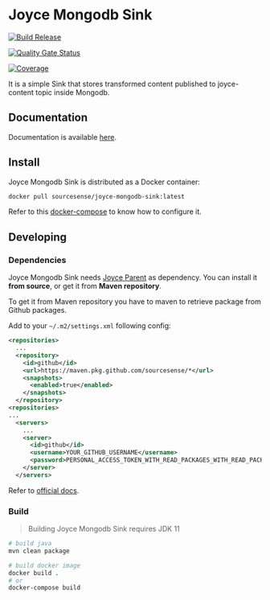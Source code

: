 # Joyce Mongodb Sink

[![Build Release](https://github.com/sourcesense/joyce-mongodb-sink/actions/workflows/tags.yaml/badge.svg)](https://github.com/sourcesense/joyce-mongodb-sink/actions/workflows/tags.yaml)

[![Quality Gate Status](https://sonarcloud.io/api/project_badges/measure?project=sourcesense_joyce-mongodb-sink&metric=alert_status)](https://sonarcloud.io/dashboard?id=sourcesense_joyce-mongodb-sink)

[![Coverage](https://sonarcloud.io/api/project_badges/measure?project=sourcesense_joyce-mongodb-sink&metric=coverage)](https://sonarcloud.io/dashboard?id=sourcesense_joyce-mongodb-sink)

It is a simple Sink that stores transformed content published to joyce-content topic inside Mongodb.

## Documentation

Documentation is available [here](https://sourcesense.github.io/joyce/docs/mongodb-sink).

## Install

Joyce Mongodb Sink is distributed as a Docker container:

```bash
docker pull sourcesense/joyce-mongodb-sink:latest
```

Refer to this [docker-compose](https://github.com/sourcesense/joyce-compose/blob/master/docker-compose.yaml) to know how to configure it.

## Developing

### Dependencies

Joyce Mongodb Sink needs [Joyce Parent](https://github.com/sourcesense/joyce-parent) as dependency.
You can install it **from source**, or get it from **Maven repository**.

To get it from Maven repository you have to maven to retrieve package from Github packages.

Add to your `~/.m2/settings.xml` following config:

```xml
<repositories>
  ...
  <repository>
    <id>github</id>
    <url>https://maven.pkg.github.com/sourcesense/*</url>
    <snapshots>
      <enabled>true</enabled>
    </snapshots>
  </repository>
<repositories>
...
  <servers>
    ...
    <server>
      <id>github</id>
      <username>YOUR_GITHUB_USERNAME</username>
      <password>PERSONAL_ACCESS_TOKEN_WITH_READ_PACKAGES_WITH_READ_PACKAGES_PERMISSION</password>
    </server>
  </servers>
```

Refer to [official docs](https://docs.github.com/en/packages/working-with-a-github-packages-registry/working-with-the-apache-maven-registry).

### Build

> Building Joyce Mongodb Sink requires JDK 11

```bash
# build java
mvn clean package

# build docker image
docker build .
# or
docker-compose build
```
